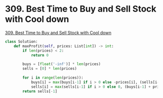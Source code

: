 # 309. Best Time to Buy and Sell Stock with Cool down

[309. Best Time to Buy and Sell Stock with Cool down](https://leetcode.com/problems/best-time-to-buy-and-sell-stock-with-cooldown/)

```python
class Solution:
    def maxProfit(self, prices: List[int]) -> int:
        if len(prices) < 2:
            return 0
            
        buys = [float('-inf')] * len(prices)
        sells = [0] * len(prices)
        
        for i in range(len(prices)):
            buys[i] = max(buys[i-1] if i > 0 else -prices[i], (sells[i-2] if i > 1 else 0) - prices[i])
            sells[i] = max(sells[i-1] if i > 0 else 0, (buys[i-1] + prices[i] if i > 0 else 0))
        return sells[-1]
```

